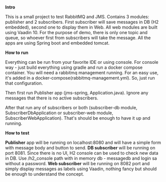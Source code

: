 **Intro**

This is a small project to test RabbitMQ and JMS. Contains 3 modules: publisher and 2 subscribers.
First subscriber will save messages in DB (H2 embedded), second one to display them in Web. All web modules are built 
using Vaadin 10. For the purpose of demo, there is only one topic and queue, so whoever first from subscribers will 
take the message.
All the apps are using Spring boot and embedded tomcat.

**How to run**

Everything can be run from your favorite IDE or using console. For console way - just build everything using gradle 
and run a docker compose container.
You will need a rabbitmq management running. For an easy use, it's added in a docker-compose(rabbitmq-management.yml). 
So, 
just run that 
configuration.

Then first run Publisher app (jms-spring, Application.java). Ignore any messages that there is no active subscribers.

After that run any of subscribers or both (subscriber-db module, SubscriberDbApplication or subscriber-web module, 
SubscriberWebApplication). 
That's should be enough to have it up and running.

**How to test** 

**Publisher** app will be running on localhost:8080 and will have a simple form with message body and button to send.
**DB subscriber** will be running on port 8081. Since there is no UI, H2 console can be used to check new data in DB. Use
 /h2_console path with in memory db - messagedb and login sa without a password.
 **Web subscriber** will be running on 8082 port and simply display messages as labels using Vaadin, nothing fancy but 
 should be enough to understand the concept.  

